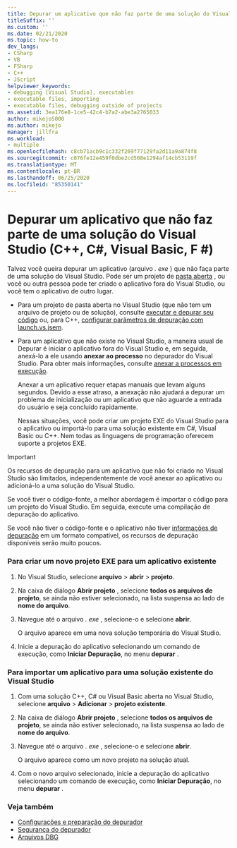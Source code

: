 ```yaml
---
title: Depurar um aplicativo que não faz parte de uma solução do Visual Studio
titleSuffix: ''
ms.custom: ''
ms.date: 02/21/2020
ms.topic: how-to
dev_langs:
- CSharp
- VB
- FSharp
- C++
- JScript
helpviewer_keywords:
- debugging [Visual Studio], executables
- executable files, importing
- executable files, debugging outside of projects
ms.assetid: 3ea176e8-1ce5-42c4-b7a2-abe3a2765033
author: mikejo5000
ms.author: mikejo
manager: jillfra
ms.workload:
- multiple
ms.openlocfilehash: c8cb71acb9c1c332f269f77129fa2d11a9a874f8
ms.sourcegitcommit: c076fe12e459f0dbe2cd508e1294af14cb53119f
ms.translationtype: MT
ms.contentlocale: pt-BR
ms.lasthandoff: 06/25/2020
ms.locfileid: "85350141"
---
```

# <a name="debug-an-app-that-isnt-part-of-a-visual-studio-solution-c-c-visual-basic-f"></a>Depurar um aplicativo que não faz parte de uma solução do Visual Studio (C++, C#, Visual Basic, F #)

Talvez você queira depurar um aplicativo (arquivo *. exe* ) que não faça parte de uma solução do Visual Studio. Pode ser um projeto de [pasta aberta](../ide/develop-code-in-visual-studio-without-projects-or-solutions.md) , ou você ou outra pessoa pode ter criado o aplicativo fora do Visual Studio, ou você tem o aplicativo de outro lugar.

- Para um projeto de pasta aberta no Visual Studio (que não tem um arquivo de projeto ou de solução), consulte [executar e depurar seu código](../ide/develop-code-in-visual-studio-without-projects-or-solutions.md#run-and-debug-your-code) ou, para C++, [configurar parâmetros de depuração com launch.vs.jsem](/cpp/build/open-folder-projects-cpp#configure-debugging-parameters-with-launchvsjson).

- Para um aplicativo que não existe no Visual Studio, a maneira usual de Depurar é iniciar o aplicativo fora do Visual Studio e, em seguida, anexá-lo a ele usando **anexar ao processo** no depurador do Visual Studio. Para obter mais informações, consulte [anexar a processos em execução](../debugger/attach-to-running-processes-with-the-visual-studio-debugger.md).

   Anexar a um aplicativo requer etapas manuais que levam alguns segundos. Devido a esse atraso, a anexação não ajudará a depurar um problema de inicialização ou um aplicativo que não aguarde a entrada do usuário e seja concluído rapidamente.

   Nessas situações, você pode criar um projeto EXE do Visual Studio para o aplicativo ou importá-lo para uma solução existente em C#, Visual Basic ou C++. Nem todas as linguagens de programação oferecem suporte a projetos EXE.

>[!IMPORTANT]
>Os recursos de depuração para um aplicativo que não foi criado no Visual Studio são limitados, independentemente de você anexar ao aplicativo ou adicioná-lo a uma solução do Visual Studio.
>
>Se você tiver o código-fonte, a melhor abordagem é importar o código para um projeto do Visual Studio. Em seguida, execute uma compilação de depuração do aplicativo.
>
>Se você não tiver o código-fonte e o aplicativo não tiver [informações de depuração](../debugger/how-to-set-debug-and-release-configurations.md) em um formato compatível, os recursos de depuração disponíveis serão muito poucos.

### <a name="to-create-a-new-exe-project-for-an-existing-app"></a>Para criar um novo projeto EXE para um aplicativo existente

1. No Visual Studio, selecione **arquivo**  >  **abrir**  >  **projeto**.

1. Na caixa de diálogo **Abrir projeto** , selecione **todos os arquivos de projeto**, se ainda não estiver selecionado, na lista suspensa ao lado de **nome do arquivo**.

1. Navegue até o arquivo *. exe* , selecione-o e selecione **abrir**.

   O arquivo aparece em uma nova solução temporária do Visual Studio.

1. Inicie a depuração do aplicativo selecionando um comando de execução, como **Iniciar Depuração**, no menu **depurar** .

### <a name="to-import-an-app-into-an-existing-visual-studio-solution"></a>Para importar um aplicativo para uma solução existente do Visual Studio

1. Com uma solução C++, C# ou Visual Basic aberta no Visual Studio, selecione **arquivo**  >  **Adicionar**  >  **projeto existente**.

1. Na caixa de diálogo **Abrir projeto** , selecione **todos os arquivos de projeto**, se ainda não estiver selecionado, na lista suspensa ao lado de **nome do arquivo**.

1. Navegue até o arquivo *. exe* , selecione-o e selecione **abrir**.

   O arquivo aparece como um novo projeto na solução atual.

1. Com o novo arquivo selecionado, inicie a depuração do aplicativo selecionando um comando de execução, como **Iniciar Depuração**, no menu **depurar** .

### <a name="see-also"></a>Veja também
- [Configurações e preparação do depurador](../debugger/debugger-settings-and-preparation.md)
- [Segurança do depurador](../debugger/debugger-security.md)
- [Arquivos DBG](/previous-versions/visualstudio/visual-studio-2010/da528y14(v=vs.100))